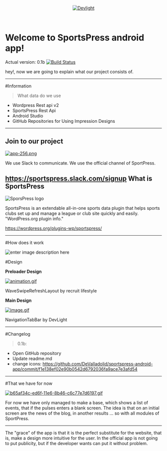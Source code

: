 <br/>
<p align="center">
  <a href="#">
      <img src ="https://i1.wp.com/plugins.svn.wordpress.org/!svn/bc/1405496/sportspress/assets/banner-772x250.png?strip=all&#038;ssl=1" alt="Devlight"/>
  </a>
</p>
<br/>

# Welcome to SportsPress android app!

Actual version: 0.1b [![Build Status](https://travis-ci.org/DeValladolid/sportspress-android-app.svg?branch=master)](https://travis-ci.org/DeValladolid/sportspress-android-app)



hey!, now we are going to explain what our project consists of.

----------


#Information

> What data do we use
- Wordpress Rest api v2
- SportsPress Rest Api
- Android Studio
- GitHub Repositories for Using Impression Designs





----------


Join to our project
---------------------
[![app-256.png](https://s28.postimg.org/5w6ueej5p/app_256.png)](https://postimg.org/image/b7lqz4589/)

We use Slack to communicate.
We use the official channel of SportPress.

https://sportspress.slack.com/signup
What is SportsPress
------
![SporsPress logo](https://ps.w.org/sportspress/assets/icon-128x128.png)

SportsPress is an extendable all-in-one sports data plugin that helps sports clubs set up and manage a league or club site quickly and easily. "WordPress.org plugin info."

https://wordpress.org/plugins-wp/sportspress/

----------

#How does it work



![enter image description here](https://s24.postimg.org/51lwhejp1/Stack_Edit_Editor_Google_Chrome_08_02_2017_16.png "How does it work")

#Design

**Preloader Design**

[![animation.gif](https://s28.postimg.org/n2vhft4kt/animation.gif)](https://github.com/recruit-lifestyle/WaveSwipeRefreshLayout)

WaveSwipeRefreshLayout by recruit lifestyle

**Main Design**

[![image.gif](https://s28.postimg.org/luzq5dapp/image.gif)](https://github.com/Devlight/NavigationTabBar)

NavigationTabBar by DevLight


----------


#Changelog

> 0.1b:

 - Open GitHub repository
 - Update readme.md
 - change icons: https://github.com/DeValladolid/sportspress-android-app/commit/f1e138ef02e90b0542d6792036fa9ace7e3afd54


----------

#That we have for now

[![b65af34c-ed6f-11e6-8b46-c6c77e7d6197.gif](https://s29.postimg.org/twnwtcho7/b65af34c_ed6f_11e6_8b46_c6c77e7d6197.gif)](https://postimg.org/image/xg9uj5kdv/)

For now we have only managed to make a base, which shows a list of events, that if the pulses enters a blank screen.
The idea is that on an initial screen are the news of the blog, in another results ... so with all modules of SportPress.


----------
The "grace" of the app is that it is the perfect substitute for the website, that is, make a design more intuitive for the user.
In the official app is not going to put publicity, but if the developer wants can put it without problem.

